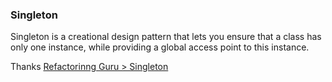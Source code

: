 ### Singleton

Singleton is a creational design pattern that lets you ensure that a class has only one instance, while providing a global access point to this instance.

Thanks [Refactorinng Guru > Singleton](https://refactoring.guru/design-patterns/singleton)